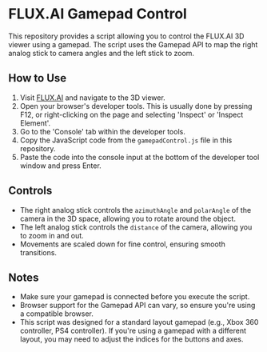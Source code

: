 # FLUX.AI Gamepad Control

This repository provides a script allowing you to control the FLUX.AI 3D viewer using a gamepad. The script uses the Gamepad API to map the right analog stick to camera angles and the left stick to zoom.

## How to Use

1. Visit [FLUX.AI](https://flux.ai/) and navigate to the 3D viewer.
2. Open your browser's developer tools. This is usually done by pressing F12, or right-clicking on the page and selecting 'Inspect' or 'Inspect Element'.
3. Go to the 'Console' tab within the developer tools.
4. Copy the JavaScript code from the `gamepadControl.js` file in this repository.
5. Paste the code into the console input at the bottom of the developer tool window and press Enter.

## Controls

- The right analog stick controls the `azimuthAngle` and `polarAngle` of the camera in the 3D space, allowing you to rotate around the object.
- The left analog stick controls the `distance` of the camera, allowing you to zoom in and out.
- Movements are scaled down for fine control, ensuring smooth transitions.

## Notes

- Make sure your gamepad is connected before you execute the script.
- Browser support for the Gamepad API can vary, so ensure you're using a compatible browser.
- This script was designed for a standard layout gamepad (e.g., Xbox 360 controller, PS4 controller). If you're using a gamepad with a different layout, you may need to adjust the indices for the buttons and axes.


